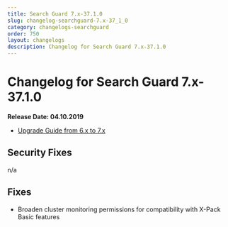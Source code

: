 ```yaml
---
title: Search Guard 7.x-37.1.0
slug: changelog-searchguard-7.x-37_1_0
category: changelogs-searchguard
order: 750
layout: changelogs
description: Changelog for Search Guard 7.x-37.1.0
---
```


<!--- Copyright 2020 floragunn GmbH -->

# Changelog for Search Guard 7.x-37.1.0

**Release Date: 04.10.2019**

* [Upgrade Guide from 6.x to 7.x](../_docs_installation/installation_upgrading_6_7.md)

## Security Fixes 

n/a
  
## Fixes

* Broaden cluster monitoring permissions for compatibility with X-Pack Basic features